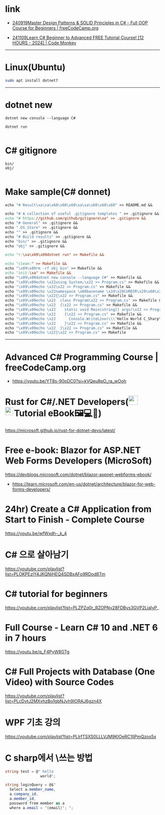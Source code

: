 # link
- [240919Master Design Patterns & SOLID Principles in C# - Full OOP Course for Beginners | freeCodeCamp.org](https://youtu.be/rylaiB2uH2A?si=QrU0TN4axqdNYG-2)

- [241109Learn C# Beginner to Advanced FREE Tutorial Course! [12 HOURS - 2024] | Code Monkey](https://youtu.be/qZpMX8Re_2Q?si=V9NSFfheYTmrdGOo)

<hr />

# Linux(Ubuntu)

```bash
sudo apt install dotnet7
```


<hr>

# dotnet new

```
dotnet new console --language C#

dotnet run


```

# C# gitignore

```
bin/
obj/
  
```


# Make sample(C# donnet)

```Makefile
echo "# Result\xa\xa\x60\x60\x60\xa\xa\x60\x60\x60" >> README.md &&

echo "# A collection of useful .gitignore templates " >> .gitignore &&
echo "# https://github.com/github/gitignore\xa" >> .gitignore &&
echo "# General" >> .gitignore &&
echo ".DS_Store" >> .gitignore &&
echo "" >> .gitignore &&
echo "# Build results" >> .gitignore &&
echo "bin/" >> .gitignore &&
echo "obj" >> .gitignore &&

echo "r:\xa\x09\x09dotnet run" >> Makefile &&

echo "clean:" >> Makefile &&
echo "\x09\x09rm -rf obj bin" >> Makefile &&
echo "init:\xa" >> Makefile &&
echo "\x09\x09dotnet new console --language C#" >> Makefile &&
echo "\x09\x09echo \x22using System;\x22 >> Program.cs" >> Makefile &&
echo "\x09\x09echo \x22\x22 >> Program.cs" >> Makefile &&
echo "\x09\x09echo \x22namespace \x60basename \x24\x28CURDIR\x29\x60\x22 >> Program.cs" >> Makefile &&
echo "\x09\x09echo \x22{\x22 >> Program.cs" >> Makefile &&
echo "\x09\x09echo \x22  class Program\x22 >> Program.cs" >> Makefile &&
echo "\x09\x09echo \x22  {\x22 >> Program.cs" >> Makefile &&
echo "\x09\x09echo \x22    static void Main(string[] args)\x22 >> Program.cs" >> Makefile &&
echo "\x09\x09echo \x22    {\x22 >> Program.cs" >> Makefile &&
echo "\x09\x09echo \x22      Console.WriteLine(\\\"Hello World C_Sharp\\\");\x22 >> Program.cs" >> Makefile &&
echo "\x09\x09echo \x22    }\x22 >> Program.cs" >> Makefile &&
echo "\x09\x09echo \x22  }\x22 >> Program.cs" >> Makefile &&
echo "\x09\x09echo \x22}\x22 >> Program.cs" >> Makefile
```


<hr>

# Advanced C# Programming Course | freeCodeCamp.org
- https://youtu.be/YT8s-90oDC0?si=kVQeu8pO_ra_wOoh

# Rust for C#/.NET Developers(<a href="https://learn.microsoft.com/en-us/dotnet/csharp/"><img alt="csharp" width="30px" src="https://user-images.githubusercontent.com/67513038/206488978-ab94802f-9f34-45b6-a456-876f900e3047.png"></a>Tutorial<a href="https://www.rust-lang.org/"><img align="left" alt="rust1" width="26px" src="https://user-images.githubusercontent.com/67513038/213436632-820a1675-98d9-4626-979d-be63c60cdcb7.png" /></a> eBook🖼💻📖)

https://microsoft.github.io/rust-for-dotnet-devs/latest/

#  Free e-book: Blazor for ASP.NET Web Forms Developers (MicroSoft)

https://devblogs.microsoft.com/dotnet/blazor-aspnet-webforms-ebook/

- https://learn.microsoft.com/en-us/dotnet/architecture/blazor-for-web-forms-developers/

# 24hr) Create a C# Application from Start to Finish - Complete Course 

https://youtu.be/wfWxdh-_k_4

# C# 으로 살아남기

https://youtube.com/playlist?list=PLOKPEzlY4JKQNiHEQ4SDBxAFo9RDod8Tm

# C# tutorial for beginners

https://youtube.com/playlist?list=PLZPZq0r_RZOPNy28FDBys3GVP2LiaIyP_

# Full Course - Learn C# 10 and .NET 6 in 7 hours

https://youtu.be/q_F4PyW8GTg

# C# Full Projects with Database (One Video) with Source Codes

https://youtube.com/playlist?list=PLcDvtJ2MXvhzBo1gbNJvh9IORAJ6gzn4X


# WPF 기초 강의

https://youtube.com/playlist?list=PLlrfTSXS0LLLVJM9KlOeRC1IlPmQzos5x

# C sharp에서 \\쓰는 방법

```cs
string test = @" hello
                world";
```

```cs
string loginQuery = @$"
  Select a.member_name,
  a.company_id,
  a.member_id,
  password from member as a
  where a.email = '{email}'; ";
```
